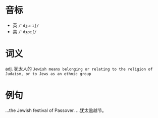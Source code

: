 # 音标

- 英 `/'dʒuːɪʃ/`
- 美 `/'dʒʊɪʃ/`

# 词义

adj. 犹太人的
`Jewish means belonging or relating to the religion of Judaism, or to Jews as an ethnic group`

# 例句

...the Jewish festival of Passover.
…犹太逾越节。


